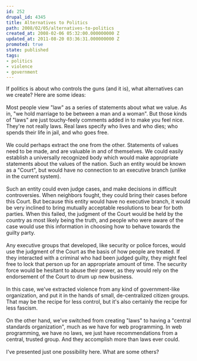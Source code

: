 ```yaml
---
id: 252
drupal_id: 4345
title: Alternatives to Politics
path: 2008/02/05/alternatives-to-politics
created_at: 2008-02-06 05:32:00.000000000 Z
updated_at: 2011-08-20 03:36:31.000000000 Z
promoted: true
state: published
tags:
- politics
- violence
- government
---
```

If politics is about who controls the guns (and it is), what alternatives can we create? Here are some ideas:<br /><br />Most people view "law" as a series of statements about what we value. As in, "we hold marriage to be between a man and a woman". But those kinds of "laws" are just touchy-feely comments added in to make you feel nice. They're not really laws. Real laws specify who lives and who dies; who spends their life in jail, and who goes free.<br /><br />We could perhaps extract the one from the other. Statements of values need to be made, and are valuable in and of themselves. We could easily establish a universally recognized body which would make appropriate statements about the values of the nation. Such an entity would be known as a "Court", but would have no connection to an executive branch (unlike in the current system).<br /><br />Such an entity could even judge cases, and make decisions in difficult controversies. When neighbors fought, they could bring their cases before this Court. But because this entity would have no executive branch, it would be very inclined to bring mutually acceptable resolutions to bear for both parties. When this failed, the judgment of the Court would be held by the country as most likely being the truth, and people who were aware of the case would use this information in choosing how to behave towards the guilty party.<br /><br />Any executive groups that developed, like security or police forces, would use the judgment of the Court as the basis of how people are treated. If they interacted with a criminal who had been judged guilty, they might feel free to lock that person up for an appropriate amount of time. The security force would be hesitant to abuse their power, as they would rely on the endorsement of the Court to drum up new business.<br /><br />In this case, we've extracted violence from any kind of government-like organization, and put it in the hands of small, de-centralized citizen groups. That may be the recipe for less control, but it's also certainly the recipe for less fascism.<br /><br />On the other hand, we've switched from creating "laws" to having a "central standards organization", much as we have for web programming. In web programming, we have no laws, we just have recommendations from a central, trusted group. And they accomplish more than laws ever could.<br /><br />I've presented just one possibility here. What are some others?
